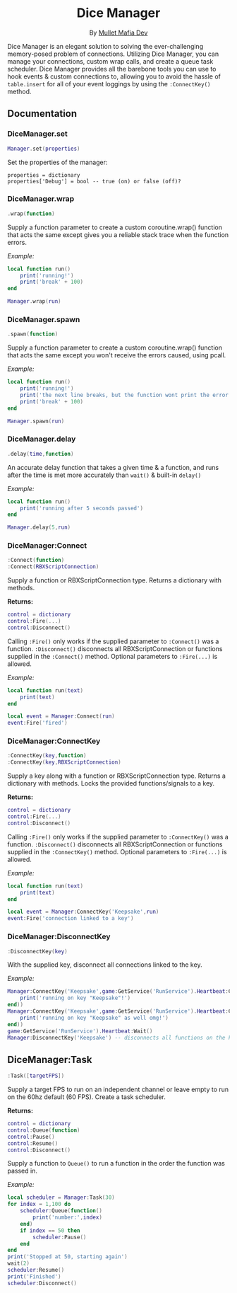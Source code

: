 <div align="center">
<h1>Dice Manager</h1>

By [Mullet Mafia Dev](https://www.roblox.com/groups/5018486/Mullet-Mafia-Dev#!/about)
</div>

Dice Manager is an elegant solution to solving the ever-challenging memory-posed problem of connections. Utilizing Dice Manager, you can manage your connections, custom wrap calls, and create a queue task scheduler. Dice Manager provides all the barebone tools you can use to hook events & custom connections to, allowing you to avoid the hassle of `table.insert` for all of your event loggings by using the `:ConnectKey()` method.

## Documentation

### DiceManager.set
```lua
Manager.set(properties)
```
Set the properties of the manager:

```
properties = dictionary
properties['Debug'] = bool -- true (on) or false (off)?
```

### DiceManager.wrap
```lua
.wrap(function)
```
Supply a function parameter to create a custom coroutine.wrap() function that acts the same except gives you a reliable stack trace when the function errors.

*Example:*
```lua
local function run()
	print('running!')
	print('break' + 100)
end

Manager.wrap(run)
```

### DiceManager.spawn
```lua
.spawn(function)
```
Supply a function parameter to create a custom coroutine.wrap() function that acts the same except you won't receive the errors caused, using pcall.

*Example:*
```lua
local function run()
	print('running!')
	print('the next line breaks, but the function wont print the error')
	print('break' + 100)
end

Manager.spawn(run)
```

### DiceManager.delay
```lua
.delay(time,function)
```
An accurate delay function that takes a given time & a function, and runs after the time is met more accurately than `wait()` & built-in `delay()`

*Example:*
```lua
local function run()
	print('running after 5 seconds passed')
end

Manager.delay(5,run)
```

### DiceManager:Connect
```lua
:Connect(function)
:Connect(RBXScriptConnection)
```
Supply a function or RBXScriptConnection type. Returns a dictionary with methods.

**Returns:**
```lua
control = dictionary
control:Fire(...)
control:Disconnect()
```
Calling `:Fire()` only works if the supplied parameter to `:Connect()` was a function. `:Disconnect()` disconnects all RBXScriptConnection or functions supplied in the `:Connect()` method. Optional parameters to `:Fire(...)` is allowed.

*Example:*
```lua
local function run(text)
	print(text)
end

local event = Manager:Connect(run)
event:Fire('fired')
```

### DiceManager:ConnectKey
```lua
:ConnectKey(key,function)
:ConnectKey(key,RBXScriptConnection)
```
Supply a key along with a function or RBXScriptConnection type. Returns a dictionary with methods. Locks the provided functions/signals to a key.

**Returns:**
```lua
control = dictionary
control:Fire(...)
control:Disconnect()
```
Calling `:Fire()` only works if the supplied parameter to `:ConnectKey()` was a function. `:Disconnect()` disconnects all RBXScriptConnection or functions supplied in the `:ConnectKey()` method. Optional parameters to `:Fire(...)` is allowed.

*Example:*
```lua
local function run(text)
	print(text)
end

local event = Manager:ConnectKey('Keepsake',run)
event:Fire('connection linked to a key')
```

### DiceManager:DisconnectKey
```lua
:DisconnectKey(key)
```
With the supplied key, disconnect all connections linked to the key.

*Example:*
```lua
Manager:ConnectKey('Keepsake',game:GetService('RunService').Heartbeat:Connect(function()
	print('running on key "Keepsake"!')
end))
Manager:ConnectKey('Keepsake',game:GetService('RunService').Heartbeat:Connect(function()
	print('running on key "Keepsake" as well omg!')
end))
game:GetService('RunService').Heartbeat:Wait()
Manager:DisconnectKey('Keepsake') -- disconnects all functions on the key
```

## DiceManager:Task
```lua
:Task([targetFPS])
```
Supply a target FPS to run on an independent channel or leave empty to run on the 60hz default (60 FPS). Create a task scheduler.

**Returns:**
```lua
control = dictionary
control:Queue(function)
control:Pause()
control:Resume()
control:Disconnect()
```
Supply a function to `Queue()` to run a function in the order the function was passed in.

*Example:*
```lua
local scheduler = Manager:Task(30)
for index = 1,100 do
	scheduler:Queue(function()
		print('number:',index)
	end)
	if index == 50 then
		scheduler:Pause()
	end
end
print('Stopped at 50, starting again')
wait(2)
scheduler:Resume()
print('Finished')
scheduler:Disconnect()
```
